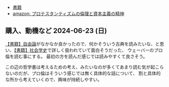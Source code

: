 - [書籍](%E6%9B%B8%E7%B1%8D)
- [amazon: プロテスタンティズムの倫理と資本主義の精神](https://amzn.to/4cfMDVm)

## 購入、動機など 2024-06-23 (日)

[【書籍】自由論](%E3%80%90%E6%9B%B8%E7%B1%8D%E3%80%91%E8%87%AA%E7%94%B1%E8%AB%96)がなかなか良かったので、何かそういう古典を読みたいな、と思い、[【書籍】社会学史](%E3%80%90%E6%9B%B8%E7%B1%8D%E3%80%91%E7%A4%BE%E4%BC%9A%E5%AD%A6%E5%8F%B2)で詳しく扱われていて面白そうだった、
ウェーバーのプロ倫を読む事にする。
最初の方を読んだ感じでは読みやすくて良さそう。

この辺の哲学書は考えるための考え、みたいなのが多くてあまり読む気が起こらないのだが、プロ倫はそういう感じでは無く具体的な話について、
割と具体的な所から考えていくので、興味が持続しやすい。